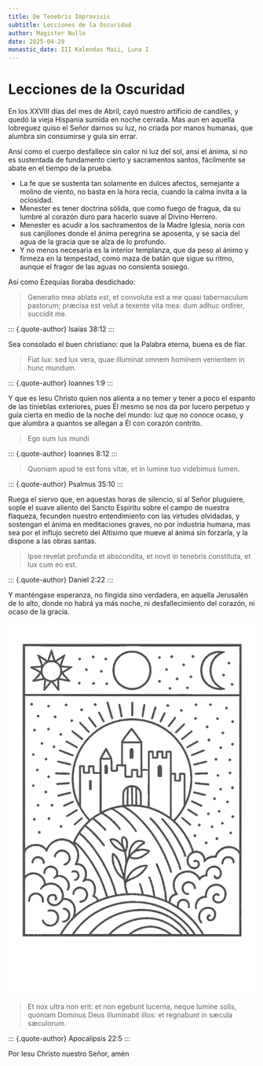 ```yaml
---
title: De Tenebris Improvisis
subtitle: Lecciones de la Oscuridad
author: Magister Nullo
date: 2025-04-29
monastic_date: III Kalendas Maii, Luna I
---
```


# Lecciones de la Oscuridad

En los XXVIII días del mes de Abril, cayó nuestro artificio de candiles, y quedó la vieja Hispania sumida en noche cerrada. Mas aun en aquella lobreguez quiso el Señor darnos su luz, no criada por manos humanas, que alumbra sin consumirse y guía sin errar.

Ansí como el cuerpo desfallece sin calor ni luz del sol, ansí el ánima, si no es sustentada de fundamento cierto y sacramentos santos, fácilmente se abate en el tiempo de la prueba.

- La fe que se sustenta tan solamente en dulces afectos, semejante a molino de viento, no basta en la hora recia, cuando la calma invita a la ociosidad.
- Menester es tener doctrina sólida, que como fuego de fragua, da su lumbre al corazón duro para hacerlo suave al Divino Herrero.
- Menester es acudir a los sachramentos de la Madre Iglesia, noria con sus canjilones donde el ánima peregrina se aposenta, y se sacia del agua de la gracia que se alza de lo profundo.
- Y no menos necesaria es la interior templanza, que da peso al ánimo y firmeza en la tempestad, como maza de batán que sigue su ritmo, aunque el fragor de las aguas no consienta sosiego.

Así como Ezequías lloraba desdichado:

> Generatio mea ablata est, et convoluta est a me quasi tabernaculum pastorum; præcisa est velut a texente vita mea: dum adhuc ordirer, succidit me.

::: {.quote-author}
Isaias 38:12
:::

Sea consolado el buen christiano: que la Palabra eterna, buena es de fiar.

> Fiat lux: sed lux vera, quae illuminat omnem hominem venientem in hunc mundum.

::: {.quote-author}
Ioannes 1:9
:::

Y que es Iesu Christo quien nos alienta a no temer y tener a poco el espanto de las tinieblas exteriores, pues Él mesmo se nos da por lucero perpetuo y guía cierta en medio de la noche del mundo: luz que no conoce ocaso, y que alumbra a quantos se allegan a Él con corazón contrito.

> Ego sum lux mundi

::: {.quote-author}
Ioannes 8:12
:::

> Quoniam apud te est fons vitæ, et in lumine tuo videbimus lumen.

::: {.quote-author}
Psalmus 35:10
:::

Ruega el siervo que, en aquestas horas de silencio, si al Señor pluguiere, sople el suave aliento del Sancto Espíritu sobre el campo de nuestra flaqueza, fecunden nuestro entendimiento con las virtudes olvidadas, y sostengan el ánima en meditaciones graves, no por industria humana, mas sea por el influjo secreto del Altísimo que mueve al ánima sin forzarla, y la dispone a las obras santas.

> Ipse revelat profunda et abscondita, et novit in tenebris constituta, et lux cum eo est.

::: {.quote-author}
Daniel 2:22
:::

Y manténgase esperanza, no fingida sino verdadera, en aquella Jerusalén de lo alto, donde no habrá ya más noche, ni desfallecimiento del corazón, ni ocaso de la gracia.

![Sion Superna](/assets/imagines/sion-superna.png)

> Et nox ultra non erit: et non egebunt lucerna, neque lumine solis, quoniam Dominus Deus illuminabit illos: et regnabunt in sæcula sæculorum.

::: {.quote-author}
Apocalipsis 22:5
:::

Por Iesu Christo nuestro Señor, amén
